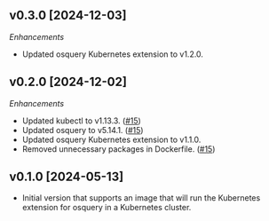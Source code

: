 ## v0.3.0 [2024-12-03]

_Enhancements_

- Updated osquery Kubernetes extension to v1.2.0.

## v0.2.0 [2024-12-02]

_Enhancements_

- Updated kubectl to v1.13.3. ([#15](https://github.com/turbot/guardrails-agent-kubernetes/pull/15))
- Updated osquery to v5.14.1. ([#15](https://github.com/turbot/guardrails-agent-kubernetes/pull/15))
- Updated osquery Kubernetes extension to v1.1.0.
- Removed unnecessary packages in Dockerfile. ([#15](https://github.com/turbot/guardrails-agent-kubernetes/pull/15))

## v0.1.0 [2024-05-13]

- Initial version that supports an image that will run the Kubernetes extension for osquery in a Kubernetes cluster.
